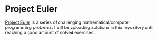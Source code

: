 # Project Euler

[Project Euler](https://projecteuler.net/) is a series of challenging mathematical/computer programming problems.
I will be uploading solutions in this repository until reaching a good amount of solved exercises.
